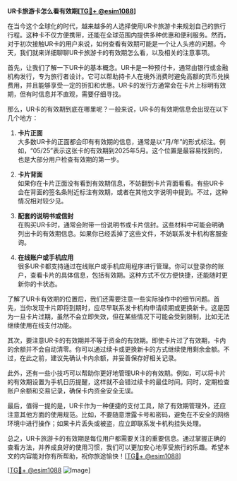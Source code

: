 **UR卡旅游卡怎么看有效期[[TG💪+ @esim1088](https://t.me/s/esim1088)]**

在当今这个全球化的时代，越来越多的人选择使用UR卡旅游卡来规划自己的旅行行程。这种卡不仅方便携带，还能在全球范围内提供多种优惠和便利服务。然而，对于初次接触UR卡的用户来说，如何查看有效期可能是一个让人头疼的问题。今天，我们就来详细聊聊UR卡旅游卡的有效期怎么看，以及相关的注意事项。

首先，让我们了解一下UR卡的基本概念。UR卡是一种预付卡，通常由银行或金融机构发行，专为旅行者设计。它可以帮助持卡人在境外消费时避免高额的货币兑换费用，并且能够享受一定的折扣和优惠。UR卡的发行方通常会在卡片上标明有效期，但有时信息并不直观，需要仔细寻找。

那么，UR卡的有效期到底在哪里呢？一般来说，UR卡的有效期信息会出现在以下几个地方：

1. **卡片正面**  
   大多数UR卡的正面都会印有有效期的信息，通常是以“月/年”的形式标注。例如，“05/25”表示这张卡的有效期到2025年5月。这个位置是最容易找到的，也是大部分用户检查有效期的第一步。

2. **卡片背面**  
   如果你在卡片正面没有看到有效期信息，不妨翻到卡片背面看看。有些UR卡会在背面的签名条附近标注有效期，或者在其他文字说明中提到。不过，这种情况相对较少见。

3. **配套的说明书或信封**  
   在购买UR卡时，通常会附带一份说明书或卡片信封。这些材料中可能会明确列出卡的有效期信息。如果你已经丢掉了这些文件，不妨联系发卡机构客服查询。

4. **在线账户或手机应用**  
   很多UR卡都支持通过在线账户或手机应用程序进行管理。你可以登录你的账户，查看卡片的具体信息，包括有效期。这种方式不仅方便快捷，还能随时更新你的卡状态。

了解了UR卡有效期的位置后，我们还需要注意一些实际操作中的细节问题。首先，当你发现卡片即将到期时，应尽早联系发卡机构申请续期或更换新卡。这是因为一旦卡片过期，虽然不会立即失效，但在某些情况下可能会受到限制，比如无法继续使用在线支付功能。

其次，要注意UR卡的有效期并不等于资金的有效期。即使卡片过了有效期，卡内的余额并不会自动清零。你可以通过续卡或更换新卡的方式继续使用剩余金额。不过，在此之前，建议先确认卡内余额，并妥善保存好相关记录。

此外，还有一些小技巧可以帮助你更好地管理UR卡的有效期。例如，可以将卡片的有效期设置为手机日历提醒，这样就不会错过续卡的最佳时间。同时，定期检查账户余额和交易记录，确保卡内资金安全无误。

最后，值得一提的是，UR卡作为一种便捷的支付工具，除了有效期管理外，还应注意其他方面的使用规范。比如，不要随意泄露卡号和密码，避免在不安全的网络环境中进行操作；如果卡片丢失或被盗，应立即联系发卡机构挂失处理。

总之，UR卡旅游卡的有效期是每位用户都需要关注的重要信息。通过掌握正确的查看方法，并养成良好的使用习惯，我们可以更加安心地享受旅行的乐趣。希望本文的内容能对你有所帮助，祝你旅途愉快！[[TG💪+ @esim1088](https://t.me/s/esim1088)]

[[TG💪+ @esim1088](https://t.me/s/esim1088) ![Image](https://i.postimg.cc/4NQfJmqS/Snipaste-2025-05-13-00-14-12.png)]
